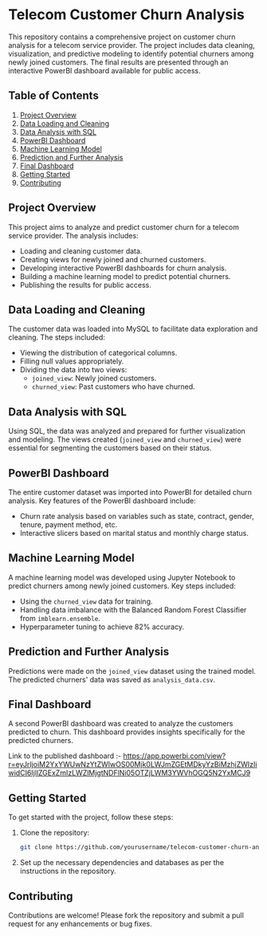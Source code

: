 # Telecom Customer Churn Analysis

This repository contains a comprehensive project on customer churn analysis for a telecom service provider. The project includes data cleaning, visualization, and predictive modeling to identify potential churners among newly joined customers. The final results are presented through an interactive PowerBI dashboard available for public access.

## Table of Contents

1. [Project Overview](#project-overview)
2. [Data Loading and Cleaning](#data-loading-and-cleaning)
3. [Data Analysis with SQL](#data-analysis-with-sql)
4. [PowerBI Dashboard](#powerbi-dashboard)
5. [Machine Learning Model](#machine-learning-model)
6. [Prediction and Further Analysis](#prediction-and-further-analysis)
7. [Final Dashboard](#final-dashboard)
8. [Getting Started](#getting-started)
9. [Contributing](#contributing)

## Project Overview

This project aims to analyze and predict customer churn for a telecom service provider. The analysis includes:

- Loading and cleaning customer data.
- Creating views for newly joined and churned customers.
- Developing interactive PowerBI dashboards for churn analysis.
- Building a machine learning model to predict potential churners.
- Publishing the results for public access.

## Data Loading and Cleaning

The customer data was loaded into MySQL to facilitate data exploration and cleaning. The steps included:

- Viewing the distribution of categorical columns.
- Filling null values appropriately.
- Dividing the data into two views:
  - `joined_view`: Newly joined customers.
  - `churned_view`: Past customers who have churned.

## Data Analysis with SQL

Using SQL, the data was analyzed and prepared for further visualization and modeling. The views created (`joined_view` and `churned_view`) were essential for segmenting the customers based on their status.

## PowerBI Dashboard

The entire customer dataset was imported into PowerBI for detailed churn analysis. Key features of the PowerBI dashboard include:

- Churn rate analysis based on variables such as state, contract, gender, tenure, payment method, etc.
- Interactive slicers based on marital status and monthly charge status.

## Machine Learning Model

A machine learning model was developed using Jupyter Notebook to predict churners among newly joined customers. Key steps included:

- Using the `churned_view` data for training.
- Handling data imbalance with the Balanced Random Forest Classifier from `imblearn.ensemble`.
- Hyperparameter tuning to achieve 82% accuracy.

## Prediction and Further Analysis

Predictions were made on the `joined_view` dataset using the trained model. The predicted churners' data was saved as `analysis_data.csv`.

## Final Dashboard

A second PowerBI dashboard was created to analyze the customers predicted to churn. This dashboard provides insights specifically for the predicted churners.

Link to the published dashboard :- https://app.powerbi.com/view?r=eyJrIjoiM2YxYWUwNzYtZWIwOS00Mjk0LWJmZGEtMDkyYzBiMzhjZWIzIiwidCI6IjllZGExZmIzLWZlMjgtNDFlNi05OTZjLWM3YWVhOGQ5N2YxMCJ9

## Getting Started

To get started with the project, follow these steps:

1. Clone the repository:
   ```sh
   git clone https://github.com/yourusername/telecom-customer-churn-analysis.git
   ```
2. Set up the necessary dependencies and databases as per the instructions in the repository.

## Contributing

Contributions are welcome! Please fork the repository and submit a pull request for any enhancements or bug fixes.
